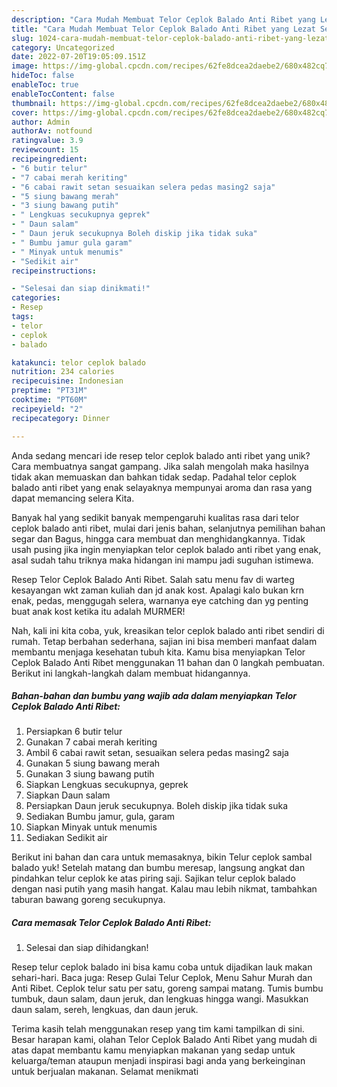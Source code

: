 ```yaml
---
description: "Cara Mudah Membuat Telor Ceplok Balado Anti Ribet yang Lezat Sekali"
title: "Cara Mudah Membuat Telor Ceplok Balado Anti Ribet yang Lezat Sekali"
slug: 1024-cara-mudah-membuat-telor-ceplok-balado-anti-ribet-yang-lezat-sekali
category: Uncategorized
date: 2022-07-20T19:05:09.151Z
image: https://img-global.cpcdn.com/recipes/62fe8dcea2daebe2/680x482cq70/telor-ceplok-balado-anti-ribet-foto-resep-utama.jpg
hideToc: false
enableToc: true
enableTocContent: false
thumbnail: https://img-global.cpcdn.com/recipes/62fe8dcea2daebe2/680x482cq70/telor-ceplok-balado-anti-ribet-foto-resep-utama.jpg
cover: https://img-global.cpcdn.com/recipes/62fe8dcea2daebe2/680x482cq70/telor-ceplok-balado-anti-ribet-foto-resep-utama.jpg
author: Admin
authorAv: notfound
ratingvalue: 3.9
reviewcount: 15
recipeingredient:
- "6 butir telur"
- "7 cabai merah keriting"
- "6 cabai rawit setan sesuaikan selera pedas masing2 saja"
- "5 siung bawang merah"
- "3 siung bawang putih"
- " Lengkuas secukupnya geprek"
- " Daun salam"
- " Daun jeruk secukupnya Boleh diskip jika tidak suka"
- " Bumbu jamur gula garam"
- " Minyak untuk menumis"
- "Sedikit air"
recipeinstructions:

- "Selesai dan siap dinikmati!"
categories:
- Resep
tags:
- telor
- ceplok
- balado

katakunci: telor ceplok balado 
nutrition: 234 calories
recipecuisine: Indonesian
preptime: "PT31M"
cooktime: "PT60M"
recipeyield: "2"
recipecategory: Dinner

---
```





Anda sedang mencari ide resep telor ceplok balado anti ribet yang unik? Cara membuatnya sangat gampang. Jika salah mengolah maka hasilnya tidak akan memuaskan dan bahkan tidak sedap. Padahal telor ceplok balado anti ribet yang enak selayaknya mempunyai aroma dan rasa yang dapat memancing selera Kita.





Banyak hal yang sedikit banyak mempengaruhi kualitas rasa dari telor ceplok balado anti ribet, mulai dari jenis bahan, selanjutnya pemilihan bahan segar dan Bagus, hingga cara membuat dan menghidangkannya. Tidak usah pusing jika ingin menyiapkan telor ceplok balado anti ribet yang enak,      asal sudah tahu triknya maka hidangan ini mampu jadi suguhan istimewa.














Resep Telor Ceplok Balado Anti Ribet. Salah satu menu fav di warteg kesayangan wkt zaman kuliah dan jd anak kost. Apalagi kalo bukan krn enak, pedas, menggugah selera, warnanya eye catching dan yg penting buat anak kost ketika itu adalah MURMER!






Nah, kali ini kita coba, yuk, kreasikan telor ceplok balado anti ribet sendiri di rumah. Tetap berbahan sederhana, sajian ini bisa memberi manfaat dalam membantu menjaga kesehatan tubuh kita. Kamu bisa menyiapkan Telor Ceplok Balado Anti Ribet menggunakan 11 bahan dan 0 langkah pembuatan. Berikut ini langkah-langkah dalam membuat hidangannya.

<!--inarticleads1-->

##### Bahan-bahan dan bumbu yang wajib ada dalam menyiapkan Telor Ceplok Balado Anti Ribet:

1. Persiapkan 6 butir telur
1. Gunakan 7 cabai merah keriting
1. Ambil 6 cabai rawit setan, sesuaikan selera pedas masing2 saja
1. Gunakan 5 siung bawang merah
1. Gunakan 3 siung bawang putih
1. Siapkan  Lengkuas secukupnya, geprek
1. Siapkan  Daun salam
1. Persiapkan  Daun jeruk secukupnya. Boleh diskip jika tidak suka
1. Sediakan  Bumbu jamur, gula, garam
1. Siapkan  Minyak untuk menumis
1. Sediakan Sedikit air


Berikut ini bahan dan cara untuk memasaknya, bikin Telur ceplok sambal balado yuk! Setelah matang dan bumbu meresap, langsung angkat dan pindahkan telur ceplok ke atas piring saji. Sajikan telur ceplok balado dengan nasi putih yang masih hangat. Kalau mau lebih nikmat, tambahkan taburan bawang goreng secukupnya. 

<!--inarticleads2-->

##### Cara memasak Telor Ceplok Balado Anti Ribet:


1. Selesai dan siap dihidangkan!

Resep telur ceplok balado ini bisa kamu coba untuk dijadikan lauk makan sehari-hari. Baca juga: Resep Gulai Telur Ceplok, Menu Sahur Murah dan Anti Ribet. Ceplok telur satu per satu, goreng sampai matang. Tumis bumbu tumbuk, daun salam, daun jeruk, dan lengkuas hingga wangi. Masukkan daun salam, sereh, lengkuas, dan daun jeruk. 

Terima kasih telah menggunakan resep yang tim kami tampilkan di sini. Besar harapan kami, olahan Telor Ceplok Balado Anti Ribet yang mudah di atas dapat membantu kamu menyiapkan makanan yang sedap untuk keluarga/teman ataupun menjadi inspirasi bagi anda yang berkeinginan untuk berjualan makanan. Selamat menikmati
